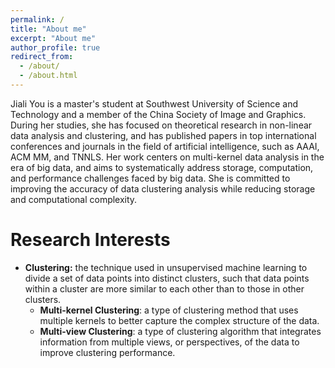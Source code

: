 ```yaml
---
permalink: /
title: "About me"
excerpt: "About me"
author_profile: true
redirect_from: 
  - /about/
  - /about.html
---
```


Jiali You is a master's student at Southwest University of Science and Technology and a member of the China Society of Image and Graphics. During her studies, she has focused on theoretical research in non-linear data analysis and clustering, and has published papers in top international conferences and journals in the field of artificial intelligence, such as AAAI, ACM MM, and TNNLS. Her work centers on multi-kernel data analysis in the era of big data, and aims to systematically address storage, computation, and performance challenges faced by big data. She is committed to improving the accuracy of data clustering analysis while reducing storage and computational complexity.

Research Interests
=======
- **Clustering:** the technique used in unsupervised machine learning to divide a set of data points into distinct clusters, such that data points within a cluster are more similar to each other than to those in other clusters.
    - **Multi-kernel Clustering**: a type of clustering method that uses multiple kernels to better capture the complex structure of the data.
    - **Multi-view Clustering**: a type of clustering algorithm that integrates information from multiple views, or perspectives, of the data to improve clustering performance.


